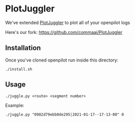 # PlotJuggler
We've extended [PlotJuggler](https://github.com/facontidavide/PlotJuggler) to plot all of your openpilot logs

Here's our fork: https://github.com/commaai/PlotJuggler 

## Installation

Once you've cloned openpilot run inside this directory:

`./install.sh`

## Usage

`./juggle.py <route> <segment number>`

Example:

`./juggle.py "0982d79ebb0de295|2021-01-17--17-13-08" 0`
